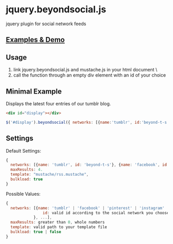 jquery.beyondsocial.js
======================

jquery plugin for social network feeds

[Examples & Demo](http://beyondthestatic.github.io/jquery.beyondsocial.js)
-------------------------------------------------------------------------

Usage
-----
1) link jquery.beyondsocial.js and mustache.js in your html document \
2) call the function through an empty div element with an id of your choice

Minimal Example
----------------
Displays the latest four entries of our tumblr blog.
```html
<div id="display"></div>
```
```js
$('#display').beyondsocial({ networks: [{name:'tumblr', id:'beyond-t-s'}] });
```

Settings
--------
Default Settings:
```js
{
  networks: [{name: 'tumblr', id: 'beyond-t-s'}, {name: 'facebook', id: '323476337711540'}],
  maxResults: 4.
  template: "mustache/rss.mustache",
  bulkload: true
}
```
Possible Values:
```js
{
  networks: [{name: 'tumblr' | 'facebook' | 'pinterest' | 'instagram' 
                id: valid id according to the social network you choose
            }, ...],
  maxResults: greater than 0, whole numbers
  template: valid path to your template file
  bulkload: true | false
}
```
